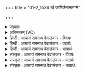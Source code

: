 +++
title = "01-2_1536 त्वं जामिर्जनानामग्ने"

+++
<details><summary>पदपाठः</summary>

त्वम्। जा꣣मिः꣢। ज꣡ना꣢꣯नाम्। अ꣡ग्ने꣢꣯। मि꣣त्रः꣢। मि꣣। त्रः꣢। अ꣣सि। प्रियः꣢। स꣡खा꣢꣯। स। खा꣣। स꣡खि꣢꣯भ्यः। स। खि꣣भ्यः। ई꣡ड्यः꣢꣯। १५३६।
</details>

<details><summary>अधिमन्त्रम् (VC)</summary>

- अग्निः
- गोतमो राहूगणः
- गायत्री
- षड्जः
</details>

<details><summary>हिन्दी : आचार्य रामनाथ वेदालंकार - विषयः</summary>

अगले मन्त्र में परमात्मा के गुणों का वर्णन है।
</details>

<details><summary>हिन्दी : आचार्य रामनाथ वेदालंकार - पदार्थः</summary>

पदार्थान्वय -  हे (अग्ने) जगन्नायक परमेश्वर ! (त्वम्) सबके हितचिन्तक आप (जनानाम्) उत्पन्न मनुष्यों के (जामिः) सहायक बन्धु, (प्रियः मित्रः) और प्रिय मित्र (असि) हो। (सखिभ्यः) जो आपके साथ मित्रता चाहते हैं,उनके लिए (ईड्यः) स्तुतियोग्य (सखा) मित्र होते हो ॥२॥
</details>

<details><summary>हिन्दी : आचार्य रामनाथ वेदालंकार - भावार्थः</summary>

भावार्थ -  परमेश्वर का कोई सहायक नहीं है,प्रत्युत परमेश्वर ही दूसरों का सहायक बन्धु और प्यारा मित्र होता है ॥२॥
</details>

<details><summary>संस्कृत : आचार्य रामनाथ वेदालंकार - विषयः</summary>

अथ परमात्मगुणान् वर्णयति।
</details>

<details><summary>संस्कृत : आचार्य रामनाथ वेदालंकार - पदार्थः</summary>

पदार्थान्वय -  हे (अग्ने) जगन्नायक परमेश ! (त्वम्) सर्वहितचिन्तकः त्वम् (जनानाम्) जातानां मानवानां मध्ये (जामिः) सहायको बन्धुः (प्रियः मित्रः) प्रियः सखा च (असि) भवसि। (सखिभ्यः) ये त्वया सह सख्यं स्थापयन्ति तेभ्यः (ईड्यः) स्तुत्यः (सखा) सुहृद् भवसि ॥२॥२
</details>

<details><summary>संस्कृत : आचार्य रामनाथ वेदालंकार - भावार्थः</summary>

भावार्थ -  परमेश्वरस्य कश्चित् सहायको नास्ति,प्रत्युत परमेश्वर एव परेषां सहायको बन्धुः प्रियः सुहृच्च जायते ॥२॥
</details>